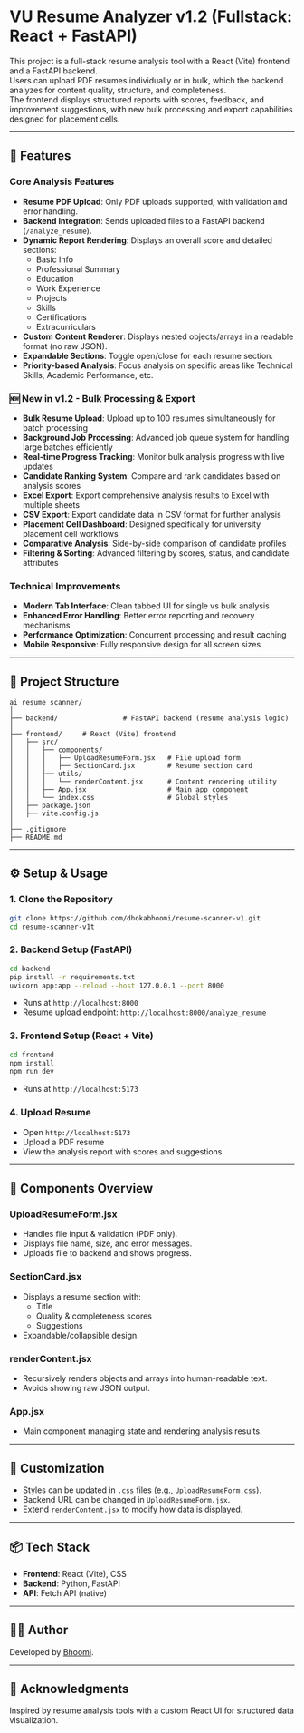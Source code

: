 # VU Resume Analyzer v1.2 (Fullstack: React + FastAPI)

This project is a full-stack resume analysis tool with a React (Vite) frontend and a FastAPI backend.  
Users can upload PDF resumes individually or in bulk, which the backend analyzes for content quality, structure, and completeness.  
The frontend displays structured reports with scores, feedback, and improvement suggestions, with new bulk processing and export capabilities designed for placement cells.

---

## 🚀 Features

### Core Analysis Features
- **Resume PDF Upload**: Only PDF uploads supported, with validation and error handling.
- **Backend Integration**: Sends uploaded files to a FastAPI backend (`/analyze_resume`).
- **Dynamic Report Rendering**: Displays an overall score and detailed sections:
  - Basic Info
  - Professional Summary
  - Education
  - Work Experience
  - Projects
  - Skills
  - Certifications
  - Extracurriculars
- **Custom Content Renderer**: Displays nested objects/arrays in a readable format (no raw JSON).
- **Expandable Sections**: Toggle open/close for each resume section.
- **Priority-based Analysis**: Focus analysis on specific areas like Technical Skills, Academic Performance, etc.

### 🆕 New in v1.2 - Bulk Processing & Export
- **Bulk Resume Upload**: Upload up to 100 resumes simultaneously for batch processing
- **Background Job Processing**: Advanced job queue system for handling large batches efficiently
- **Real-time Progress Tracking**: Monitor bulk analysis progress with live updates
- **Candidate Ranking System**: Compare and rank candidates based on analysis scores
- **Excel Export**: Export comprehensive analysis results to Excel with multiple sheets
- **CSV Export**: Export candidate data in CSV format for further analysis
- **Placement Cell Dashboard**: Designed specifically for university placement cell workflows
- **Comparative Analysis**: Side-by-side comparison of candidate profiles
- **Filtering & Sorting**: Advanced filtering by scores, status, and candidate attributes

### Technical Improvements
- **Modern Tab Interface**: Clean tabbed UI for single vs bulk analysis
- **Enhanced Error Handling**: Better error reporting and recovery mechanisms  
- **Performance Optimization**: Concurrent processing and result caching
- **Mobile Responsive**: Fully responsive design for all screen sizes

---

## 📂 Project Structure

```
ai_resume_scanner/
│
├── backend/                # FastAPI backend (resume analysis logic)
│
├── frontend/     # React (Vite) frontend
│   ├── src/
│   │   ├── components/
│   │   │   ├── UploadResumeForm.jsx   # File upload form
│   │   │   ├── SectionCard.jsx        # Resume section card
│   │   ├── utils/
│   │   │   └── renderContent.jsx      # Content rendering utility
│   │   ├── App.jsx                    # Main app component
│   │   └── index.css                  # Global styles
│   ├── package.json
│   ├── vite.config.js
│
├── .gitignore
├── README.md
```

---

## ⚙️ Setup & Usage

### 1. Clone the Repository

```bash
git clone https://github.com/dhokabhoomi/resume-scanner-v1.git
cd resume-scanner-v1t
```

### 2. Backend Setup (FastAPI)

```bash
cd backend
pip install -r requirements.txt
uvicorn app:app --reload --host 127.0.0.1 --port 8000
```

- Runs at `http://localhost:8000`
- Resume upload endpoint: `http://localhost:8000/analyze_resume`

### 3. Frontend Setup (React + Vite)

```bash
cd frontend
npm install
npm run dev
```

- Runs at `http://localhost:5173`

### 4. Upload Resume

- Open `http://localhost:5173`
- Upload a PDF resume
- View the analysis report with scores and suggestions

---

## 🧩 Components Overview

### UploadResumeForm.jsx

- Handles file input & validation (PDF only).
- Displays file name, size, and error messages.
- Uploads file to backend and shows progress.

### SectionCard.jsx

- Displays a resume section with:
  - Title
  - Quality & completeness scores
  - Suggestions
- Expandable/collapsible design.

### renderContent.jsx

- Recursively renders objects and arrays into human-readable text.
- Avoids showing raw JSON output.

### App.jsx

- Main component managing state and rendering analysis results.

---

## 🎨 Customization

- Styles can be updated in `.css` files (e.g., `UploadResumeForm.css`).
- Backend URL can be changed in `UploadResumeForm.jsx`.
- Extend `renderContent.jsx` to modify how data is displayed.

---

## 📦 Tech Stack

- **Frontend**: React (Vite), CSS
- **Backend**: Python, FastAPI
- **API**: Fetch API (native)

---

## 👩‍💻 Author

Developed by [Bhoomi](https://github.com/dhokabhoomi).

---

## 🙏 Acknowledgments

Inspired by resume analysis tools with a custom React UI for structured data visualization.
